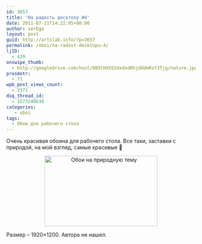```yaml
---
id: 3657
title: 'На радость десктопу #4'
date: 2011-07-11T14:22:05+00:00
author: serEga
layout: post
guid: http://artslab.info/?p=3657
permalink: /oboi/na-radost-desktopu-4/
ljID:
  - 439
onswipe_thumb:
  - http://googledrive.com/host/0B9lHVSSSdxdxd0hjdUdmRzY3Tjg/nature.jpg
prosmotr:
  - 71
wpb_post_views_count:
  - 2371
dsq_thread_id:
  - 1573240639
categories:
   - oboi
tags:
  - Обои для рабочего стола
---
```

Очень красивая обоина для рабочего стола. Все таки, заставки с природой, на мой взгляд, самые красивые 🙂

<center>
  <a href="http://googledrive.com/host/0B9lHVSSSdxdxd0hjdUdmRzY3Tjg/nature.jpg"><img src="http://googledrive.com/host/0B9lHVSSSdxdxd0hjdUdmRzY3Tjg/nature-300x187.jpg" alt="Обои на природную тему" title="nature" width="300" height="187" class="alignnone size-medium wp-image-3658" srcset="http://googledrive.com/host/0B9lHVSSSdxdxd0hjdUdmRzY3Tjg/nature-300x187.jpg 300w, http://googledrive.com/host/0B9lHVSSSdxdxd0hjdUdmRzY3Tjg/nature-1024x640.jpg 1024w" sizes="(max-width: 300px) 100vw, 300px" /></a>
</center>

Размер &#8211; 1920&#215;1200. Автора не нашел.